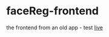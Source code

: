 # faceReg-frontend
the frontend from an old app - test [live](https://facereg-frontend.herokuapp.com)
